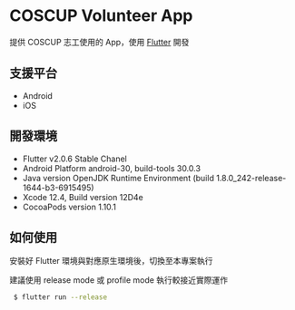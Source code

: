 # COSCUP Volunteer App

 提供 COSCUP 志工使用的 App，使用 [Flutter](https://flutter.dev) 開發

## 支援平台
  - Android
  - iOS

## 開發環境
 - Flutter v2.0.6 Stable Chanel
 - Android Platform android-30, build-tools 30.0.3
 - Java version OpenJDK Runtime Environment (build 1.8.0_242-release-1644-b3-6915495)
 - Xcode 12.4, Build version 12D4e
 - CocoaPods version 1.10.1

## 如何使用

安裝好 Flutter 環境與對應原生環境後，切換至本專案執行

建議使用 release mode 或 profile mode 執行較接近實際運作

```bash
 $ flutter run --release
```